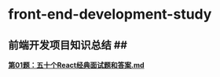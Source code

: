 # front-end-development-study
## 前端开发项目知识总结 ##<br>
**[第01题：五十个React经典面试题和答案.md](https://github.com/jerrychane/front-end-development-study/blob/master/01_%E4%BA%94%E5%8D%81%E4%B8%AAReact%E7%BB%8F%E5%85%B8%E9%9D%A2%E8%AF%95%E9%A2%98%E5%92%8C%E7%AD%94%E6%A1%88.md)**
